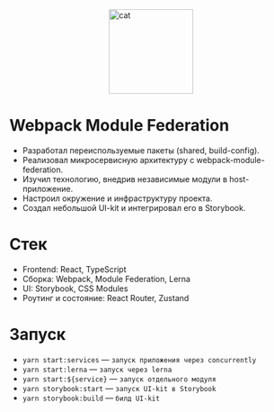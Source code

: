 <div style="display: flex; justify-content: center">
<img alt="cat" src="https://memi.klev.club/uploads/posts/2024-04/memi-klev-club-xqak-p-memi-litso-kota-12.jpg" width="150px"/>
</div>

# Webpack Module Federation

- Разработал переиспользуемые пакеты (shared, build-config).
- Реализовал микросервисную архитектуру с webpack-module-federation.
- Изучил технологию, внедрив независимые модули в host-приложение.
- Настроил окружение и инфраструктуру проекта.
- Создал небольшой UI-kit и интегрировал его в Storybook.

# Стек

- Frontend: React, TypeScript
- Сборка: Webpack, Module Federation, Lerna
- UI: Storybook, CSS Modules
- Роутинг и состояние: React Router, Zustand

# Запуск

- `yarn start:services` — `запуск приложения через concurrently`
- `yarn start:lerna` — `запуск через lerna`
- `yarn start:${service}` — `запуск отдельного модуля`
- `yarn storybook:start` — `запуск UI-kit в Storybook`
- `yarn storybook:build` — `билд UI-kit`